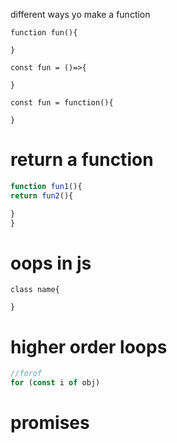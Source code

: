 different ways yo make a function
```
function fun(){

}

const fun = ()=>{

}

const fun = function(){

}
```
# return a function

```javascript
function fun1(){
return fun2(){

}
}

```
	
# oops in js
```
class name{

}
```
# higher order loops
```JAVASCRIPT
//forof
for (const i of obj)
```

# promises
